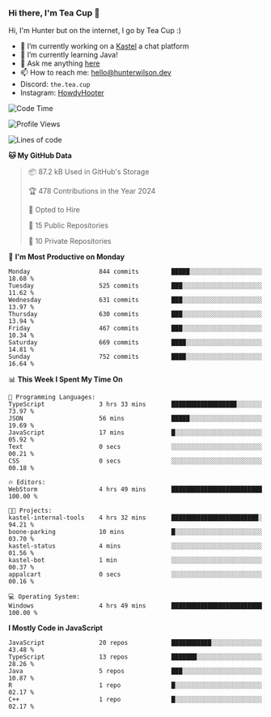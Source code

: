 ### Hi there, I'm Tea Cup 👋 

Hi, I'm Hunter but on the internet, I go by Tea Cup :)

- 🔭 I’m currently working on a [Kastel](https://github.com/KastelApp) a chat platform
- 🌱 I’m currently learning Java!
- 💬 Ask me anything [here](https://github.com/TheTeaCup/TheTeaCup/issues)
- 📫 How to reach me: [hello@hunterwilson.dev](mailto:hello@hunterwilson.dev)
- Discord: `the.tea.cup`
- Instagram: [HowdyHooter](https://instagram.com/HowdyHooter)

<!--START_SECTION:waka-->
![Code Time](http://img.shields.io/badge/Code%20Time-582%20hrs%2019%20mins-blue)

![Profile Views](http://img.shields.io/badge/Profile%20Views-12-blue)

![Lines of code](https://img.shields.io/badge/From%20Hello%20World%20I%27ve%20Written-1.5%20million%20lines%20of%20code-blue)

**🐱 My GitHub Data** 

> 📦 87.2 kB Used in GitHub's Storage 
 > 
> 🏆 478 Contributions in the Year 2024
 > 
> 💼 Opted to Hire
 > 
> 📜 15 Public Repositories 
 > 
> 🔑 10 Private Repositories 
 > 
📅 **I'm Most Productive on Monday** 

```text
Monday                   844 commits         █████░░░░░░░░░░░░░░░░░░░░   18.68 % 
Tuesday                  525 commits         ███░░░░░░░░░░░░░░░░░░░░░░   11.62 % 
Wednesday                631 commits         ███░░░░░░░░░░░░░░░░░░░░░░   13.97 % 
Thursday                 630 commits         ███░░░░░░░░░░░░░░░░░░░░░░   13.94 % 
Friday                   467 commits         ███░░░░░░░░░░░░░░░░░░░░░░   10.34 % 
Saturday                 669 commits         ████░░░░░░░░░░░░░░░░░░░░░   14.81 % 
Sunday                   752 commits         ████░░░░░░░░░░░░░░░░░░░░░   16.64 % 
```


📊 **This Week I Spent My Time On** 

```text
💬 Programming Languages: 
TypeScript               3 hrs 33 mins       ██████████████████░░░░░░░   73.97 % 
JSON                     56 mins             █████░░░░░░░░░░░░░░░░░░░░   19.69 % 
JavaScript               17 mins             █░░░░░░░░░░░░░░░░░░░░░░░░   05.92 % 
Text                     0 secs              ░░░░░░░░░░░░░░░░░░░░░░░░░   00.21 % 
CSS                      0 secs              ░░░░░░░░░░░░░░░░░░░░░░░░░   00.18 % 

🔥 Editors: 
WebStorm                 4 hrs 49 mins       █████████████████████████   100.00 % 

🐱‍💻 Projects: 
kastel-internal-tools    4 hrs 32 mins       ████████████████████████░   94.21 % 
boone-parking            10 mins             █░░░░░░░░░░░░░░░░░░░░░░░░   03.70 % 
kastel-status            4 mins              ░░░░░░░░░░░░░░░░░░░░░░░░░   01.56 % 
kastel-bot               1 min               ░░░░░░░░░░░░░░░░░░░░░░░░░   00.37 % 
appalcart                0 secs              ░░░░░░░░░░░░░░░░░░░░░░░░░   00.16 % 

💻 Operating System: 
Windows                  4 hrs 49 mins       █████████████████████████   100.00 % 
```

**I Mostly Code in JavaScript** 

```text
JavaScript               20 repos            ███████████░░░░░░░░░░░░░░   43.48 % 
TypeScript               13 repos            ███████░░░░░░░░░░░░░░░░░░   28.26 % 
Java                     5 repos             ███░░░░░░░░░░░░░░░░░░░░░░   10.87 % 
R                        1 repo              █░░░░░░░░░░░░░░░░░░░░░░░░   02.17 % 
C++                      1 repo              █░░░░░░░░░░░░░░░░░░░░░░░░   02.17 % 
```




<!--END_SECTION:waka-->
